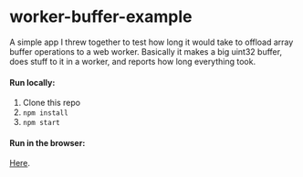 worker-buffer-example
==========

A simple app I threw together to test how long it would take to 
offload array buffer operations to a web worker. Basically it 
makes a big uint32 buffer, does stuff to it in a worker, and 
reports how long everything took.

#### Run locally:

 1. Clone this repo
 2. `npm install`
 3. `npm start`

#### Run in the browser:

[Here](http://andyhall.github.io/worker-buffer-example/).

